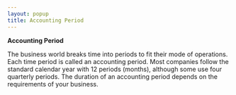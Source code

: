 ```yaml
---
layout: popup
title: Accounting Period
---
```



**Accounting Period**


The business world breaks time into periods to fit their mode of operations. Each time period is called an accounting period. Most companies follow the standard calendar year with 12 periods (months), although some use four quarterly periods. The duration of an accounting period depends on the requirements of your business.
